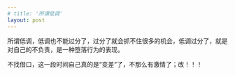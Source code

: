 ```yaml
---
# title: '所谓低调'
layout: post
---
```


所谓低调，低调也不能过分了，过分了就会抓不住很多的机会，低调过分了，就是对自己的不负责，是一种堕落行为的表现。  

不找借口，这一段时间自己真的是“变差”了，不那么有激情了；改！！！
